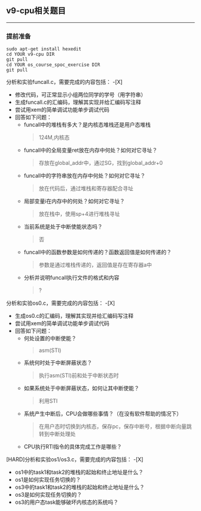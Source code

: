 ## v9-cpu相关题目
---

### 提前准备
```
sudo apt-get install hexedit
cd YOUR v9-cpu DIR
git pull 
cd YOUR os_course_spoc_exercise DIR
git pull 
```

分析和实验funcall.c，需要完成的内容包括： 
-[X]

 - 修改代码，可正常显示小组两位同学的学号（用字符串） 
 - 生成funcall.c的汇编码，理解其实现并给汇编码写注释
 - 尝试用xem的简单调试功能单步调试代码
 - 回答如下问题：
   - funcall中的堆栈有多大？是内核态堆栈还是用户态堆栈
      >124M,内核态
   - funcall中的全局变量ret放在内存中何处？如何对它寻址？
      >存放在global_addr中，通过SG，找到global_addr+0
   - funcall中的字符串放在内存中何处？如何对它寻址？
      >放在代码后，通过堆栈和寄存器配合寻址
   - 局部变量i在内存中的何处？如何对它寻址？
      >放在栈中，使用sp+4进行堆栈寻址
   - 当前系统是处于中断使能状态吗？
      >否
   - funcall中的函数参数是如何传递的？函数返回值是如何传递的？
      >参数是通过堆栈传递的，返回值是存在寄存器a中
   - 分析并说明funcall执行文件的格式和内容
      >?
　

分析和实验os0.c，需要完成的内容包括： 
-[X]

 - 生成os0.c的汇编码，理解其实现并给汇编码写注释
 - 尝试用xem的简单调试功能单步调试代码
 - 回答如下问题：
   - 何处设置的中断使能？  
      >asm(STI) 
   - 系统何时处于中断屏蔽状态？
      >执行asm(STI)前和处于中断状态时
   - 如果系统处于中断屏蔽状态，如何让其中断使能？
      >利用STI
   - 系统产生中断后，CPU会做哪些事情？（在没有软件帮助的情况下）
      >在用户态时切换到内核态，保存pc，保存中断号，根据中断向量跳转到中断处理处
   - CPU执行RTI指令的具体完成工作是哪些？
   

[HARD]分析和实验os1/os3.c，需要完成的内容包括： 
-[X]
 
 - os1中的task1和task2的堆栈的起始和终止地址是什么？
 - os1是如何实现任务切换的？
 - os3中的task1和task2的堆栈的起始和终止地址是什么？
 - os3是如何实现任务切换的？
 - os3的用户态task能够破坏内核态的系统吗？
